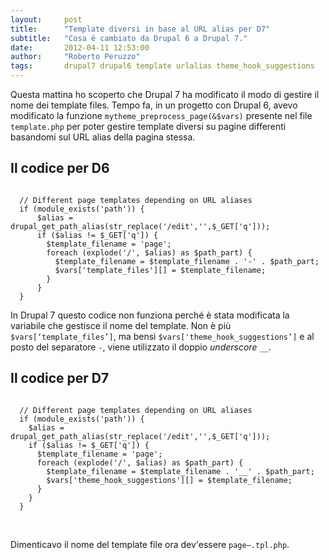 ```yaml
---
layout:     post
title:      "Template diversi in base al URL alias per D7"
subtitle:   "Cosa è cambiato da Drupal 6 a Drupal 7."
date:       2012-04-11 12:53:00
author:     "Roberto Peruzzo"
tags:       drupal7 drupal6 template urlalias theme_hook_suggestions
---
```


<p>Questa mattina ho scoperto che Drupal 7 ha modificato il modo di gestire il
  nome dei template files. Tempo fa, in un progetto con Drupal 6, avevo
  modificato la funzione <code>mytheme_preprocess_page(&$vars)</code> presente
  nel file <code>template.php</code> per poter gestire template diversi su
  pagine differenti basandomi sul URL alias della pagina stessa.</p>

<h2 class="section-heading">Il codice per D6</h2>
<pre><code>
  // Different page templates depending on URL aliases
  if (module_exists('path')) {
      $alias = drupal_get_path_alias(str_replace('/edit','',$_GET['q']));
      if ($alias != $_GET['q']) {
        $template_filename = 'page';
        foreach (explode('/', $alias) as $path_part) {
          $template_filename = $template_filename . '-' . $path_part;
          $vars['template_files'][] = $template_filename;
        }
      }
  }
</code></pre>

<p>In Drupal 7 questo codice non funziona perché è stata modificata la variabile
  che gestisce il nome del template. Non è più <code>$vars[‘template_files’]</code>,
  ma bensì <code>$vars['theme_hook_suggestions’]</code> e al posto del separatore
  <code>-</code>, viene utilizzato il doppio <em>underscore</em> <code>__</code>.</p>

<h2 class="section-heading">Il codice per D7</h2>
<pre><code>
  // Different page templates depending on URL aliases
  if (module_exists('path')) {
    $alias = drupal_get_path_alias(str_replace('/edit','',$_GET['q']));
    if ($alias != $_GET['q']) {
      $template_filename = 'page';
      foreach (explode('/', $alias) as $path_part) {
        $template_filename = $template_filename . '__' . $path_part;
        $vars['theme_hook_suggestions'][] = $template_filename;
      }
    }
  }
</code></pre>
<br />
<p>Dimenticavo il nome del template file ora dev'essere
  <code>page–<path_alias_part>.tpl.php</code>.</p>
